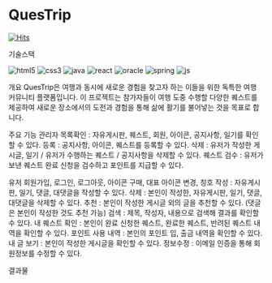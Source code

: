 # QuesTrip

[![Hits](https://hits.seeyoufarm.com/api/count/incr/badge.svg?url=https%3A%2F%2Fgithub.com%2FJang-JIYEOP%2FQuesTrip&count_bg=%2349AED6&title_bg=%23555555&icon=&icon_color=%23FFFFFF&title=Hits&edge_flat=false)](https://hits.seeyoufarm.com)

기술스택

![html5](https://img.shields.io/badge/HTML5-E34F26?style=for-the-badge&logo=html5&logoColor=white)
![css3](https://img.shields.io/badge/CSS3-1572B6?style=for-the-badge&logo=css3&logoColor=white)
![java](https://img.shields.io/badge/Java-ED8B00?style=for-the-badge&logo=openjdk&logoColor=white)
![react](https://img.shields.io/badge/React-20232A?style=for-the-badge&logo=react&logoColor=61DAFB)
![oracle](https://img.shields.io/badge/Oracle-F80000?style=for-the-badge&logo=Oracle&logoColor=white)
![spring](https://img.shields.io/badge/Spring-6DB33F?style=for-the-badge&logo=spring&logoColor=white)
![js](https://img.shields.io/badge/JavaScript-F7DF1E?style=for-the-badge&logo=JavaScript&logoColor=white)

개요
QuesTrip은 여행과 동시에 새로운 경험을 찾고자 하는 이들을 위한 독특한 여행 커뮤니티 플랫폼입니다. 
이 프로젝트는 참가자들이 여행 도중 수행할 다양한 퀘스트를 제공하여 새로운 장소에서의 도전과 경험을 통해 삶에 활기를 불어넣는 것을 목표로 합니다.

주요 기능
  관리자
    목록확인 : 자유게시판, 퀘스트, 회원, 아이콘, 공지사항, 일기를 확인할 수 있다.
    등록 : 공지사항, 아이콘, 퀘스트를 등록할 수 있다.
    삭제 : 유저가 작성한 게시글, 일기 / 유저가 수행하는 퀘스트 / 공지사항을 삭제할 수 있다.
    퀘스트 검수 : 유저가 보낸 퀘스트 완료 신청을 검수하고 포인트를 지급할 수 있다.
    
  유저
    회원가입, 로그인, 로그아웃, 아이콘 구매, 대표 아이콘 변경, 칭호
    작성 : 자유게시판, 일기, 댓글, 대댓글을 작성할 수 있다.
    삭제 : 본인이 작성한, 자유게시판, 일기, 댓글, 대댓글을 삭제할 수 있다.
    추천 : 본인이 작성한 게시글 외의 글을 추천할 수 있다. (댓글은 본인이 작성한 것도 추천 가능)
    검색 : 제목, 작성자, 내용으로 검색해 결과를 확인할 수 있다.
    내 퀘스트 확인 : 본인이 완료 신청한 퀘스트, 완료한 퀘스트, 반려된 퀘스트 내역을 확인할 수 있다.
    포인트 사용 내역 : 본인의 포인트 입, 출금 내역을 확인할 수 있다.
    내 글 보기 : 본인이 작성한 게시글을 확인할 수 있다.
    정보수정 : 이메일 인증을 통해 회원정보를 수정할 수 있다.

결과물
